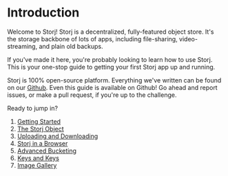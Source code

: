 # Introduction

Welcome to Storj! Storj is a decentralized, fully-featured object store. It's
the storage backbone of lots of apps, including file-sharing, video-streaming,
and plain old backups.

If you've made it here, you're probably looking to learn how
to use Storj. This is your one-stop guide to getting your first Storj app up
and running.

Storj is 100% open-source platform. Everything we've written can be found on
our [Github](https://github.com/storj). Even this guide is available on Github!
Go ahead and report issues, or make a pull request, if you're up to the
challenge.

Ready to jump in?

1. [Getting Started](01-getting-started.md)
2. [The Storj Object](02-storj-object.md)
3. [Uploading and Downloading](03-upload-download.md)
4. [Storj in a Browser](04-browser.md)
5. [Advanced Bucketing](05-bucket-ops.md)
6. [Keys and Keys](06-keys.md)
7. [Image Gallery](07-gallery.md)
